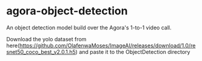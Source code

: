 # agora-object-detection
An object detection model build over the Agora's 1-to-1 video call.

Download the yolo dataset from here(https://github.com/OlafenwaMoses/ImageAI/releases/download/1.0/resnet50_coco_best_v2.0.1.h5) and paste it to the ObjectDetection directory  

